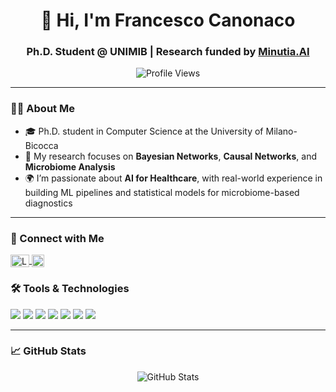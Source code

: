 <h1 align="center">👋 Hi, I'm Francesco Canonaco</h1>
<h3 align="center">Ph.D. Student @ UNIMIB | Research funded by <a href="https://www.minutia.ai" target="_blank">Minutia.AI</a></h3>

<p align="center">
  <img src="https://komarev.com/ghpvc/?username=francesco-canonaco&label=Profile%20views&color=0e75b6&style=flat" alt="Profile Views" />
</p>

---

### 👨‍💻 About Me

- 🎓 Ph.D. student in Computer Science at the University of Milano-Bicocca
- 🔬 My research focuses on **Bayesian Networks**, **Causal Networks**, and **Microbiome Analysis**
- 🌍 I’m passionate about **AI for Healthcare**, with real-world experience in building ML pipelines and statistical models for microbiome-based diagnostics


---

### 🔗 Connect with Me

<p>
  <a href="https://linkedin.com/in/francesco-canonaco-3b099a121" target="_blank">
    <img align="center" src="https://raw.githubusercontent.com/rahuldkjain/github-profile-readme-generator/master/src/images/icons/Social/linked-in-alt.svg" alt="LinkedIn" height="20" width="30" />
  </a>
  <a href="https://scholar.google.com/citations?user=A38uLr0AAAAJ&hl=en" target="_blank">
    <img align="center" src="https://upload.wikimedia.org/wikipedia/commons/thumb/c/c7/Google_Scholar_logo.svg/512px-Google_Scholar_logo.svg.png" alt="Google Scholar" height="20" width="20" />
  </a>
</p>

### 🛠️ Tools & Technologies

<p>
  <img src="https://img.shields.io/badge/-Python-3776AB?style=flat-square&logo=python&logoColor=white" />
  <img src="https://img.shields.io/badge/-R-276DC3?style=flat-square&logo=r&logoColor=white" />
  <img src="https://img.shields.io/badge/-Bayesian%20Networks-ffcc00?style=flat-square" />
  <img src="https://img.shields.io/badge/-Causal%20Networks-0099cc?style=flat-square" />
  <img src="https://img.shields.io/badge/-Machine%20Learning-0f9d58?style=flat-square" />
  <img src="https://img.shields.io/badge/-Data%20Science-f4b400?style=flat-square" />
  <img src="https://img.shields.io/badge/-Microbiome-0099cc?style=flat-square" />
</p>

---

### 📈 GitHub Stats

<p align="center">
  <img src="https://github-readme-stats.vercel.app/api?username=francesco-canonaco&show_icons=true&theme=default" alt="GitHub Stats" />
</p>
